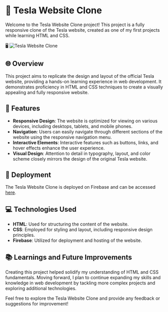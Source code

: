# 🚀 Tesla Website Clone

Welcome to the Tesla Website Clone project! This project is a fully responsive clone of the Tesla website, created as one of my first projects while learning HTML and CSS.

🖥️ ![Tesla Website Clone](https://i.ibb.co/2nw44K8/Screen-Shot-2024-02-23-at-7-29-52-PM.png)

## 🌐 Overview

This project aims to replicate the design and layout of the official Tesla website, providing a hands-on learning experience in web development. It demonstrates proficiency in HTML and CSS techniques to create a visually appealing and fully responsive website.

## 🚗 Features

- **Responsive Design**: The website is optimized for viewing on various devices, including desktops, tablets, and mobile phones.
- **Navigation**: Users can easily navigate through different sections of the website using the responsive navigation menu.
- **Interactive Elements**: Interactive features such as buttons, links, and hover effects enhance the user experience.
- **Visual Design**: Attention to detail in typography, layout, and color scheme closely mirrors the design of the original Tesla website.

## 🌈 Deployment

The Tesla Website Clone is deployed on Firebase and can be accessed [here](https://tesla-594f1.web.app/).

## 💻 Technologies Used

- **HTML**: Used for structuring the content of the website.
- **CSS**: Employed for styling and layout, including responsive design principles.
- **Firebase**: Utilized for deployment and hosting of the website.

## 📚 Learnings and Future Improvements

Creating this project helped solidify my understanding of HTML and CSS fundamentals. Moving forward, I plan to continue expanding my skills and knowledge in web development by tackling more complex projects and exploring additional technologies.

Feel free to explore the Tesla Website Clone and provide any feedback or suggestions for improvement!

